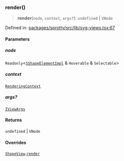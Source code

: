 
### render()

> **render**(`node`, `context`, `args?`): `undefined` \| `VNode`

Defined in: [packages/sprotty/src/lib/svg-views.tsx:67](https://github.com/eclipse-sprotty/sprotty/blob/f9b2433481cc27a1ac0c92d525a92039ae7f6c76/packages/sprotty/src/lib/svg-views.tsx#L67)

#### Parameters

##### node

`Readonly`\<[`SShapeElementImpl`](../Class.SShapeElementImpl) & `Hoverable` & `Selectable`\>

##### context

[`RenderingContext`](../Interface.RenderingContext)

##### args?

[`IViewArgs`](../Interface.IViewArgs)

#### Returns

`undefined` \| `VNode`

#### Overrides

[`ShapeView`](../Class.ShapeView).[`render`](../Class.ShapeView.md#render)
